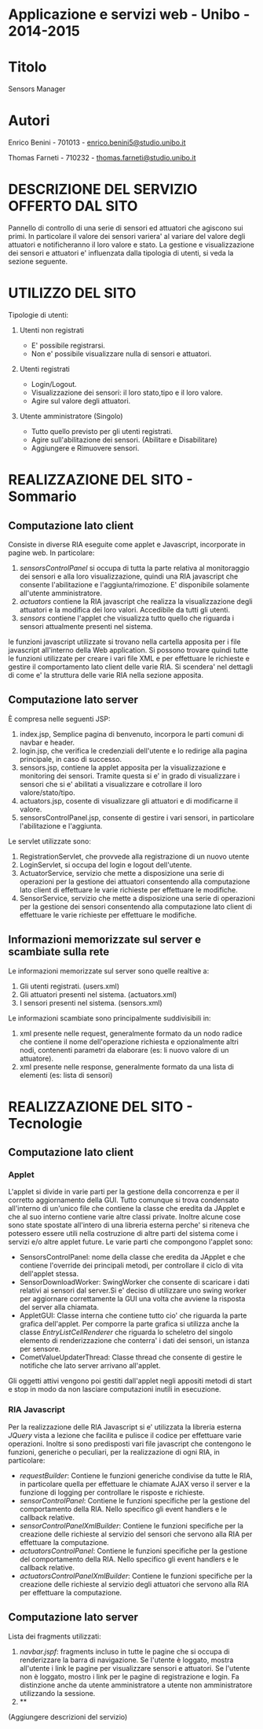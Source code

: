 Applicazione e servizi web - Unibo - 2014-2015
==============================================

Titolo
======
Sensors Manager

Autori
======
Enrico Benini - 701013 - enrico.benini5@studio.unibo.it

Thomas Farneti - 710232 - thomas.farneti@studio.unibo.it

DESCRIZIONE DEL SERVIZIO OFFERTO DAL SITO
=========================================
Pannello di controllo di una serie di sensori ed attuatori che agiscono sui primi. In particolare il valore dei sensori variera' al variare del valore degli attuatori e notificheranno il loro valore e stato.
La gestione e visualizzazione dei sensori e attuatori e' influenzata dalla tipologia di utenti, si veda la sezione seguente.

UTILIZZO DEL SITO
=================
Tipologie di utenti:

1. Utenti non registrati
    *  E' possibile registrarsi.
    *  Non e' possibile visualizzare nulla di sensori e attuatori.
  
2. Utenti registrati
    * Login/Logout.
    * Visualizzazione dei sensori: il loro stato,tipo e il loro valore.
    * Agire sul valore degli attuatori.
  
3. Utente amministratore (Singolo)
    * Tutto quello previsto per gli utenti registrati.
    * Agire sull'abilitazione dei sensori. (Abilitare e Disabilitare)
    * Aggiungere e Rimuovere sensori.

REALIZZAZIONE DEL SITO - Sommario
=================================
Computazione lato client
------------------------
Consiste in diverse RIA eseguite come applet e Javascript, incorporate in pagine web. In particolare:

1. *sensorsControlPanel* si occupa di tutta la parte relativa al monitoraggio dei sensori e alla loro visualizzazione, quindi una RIA javascript che consente l'abilitazione e l'aggiunta/rimozione. E' disponibile solamente all'utente amministratore.
2. *actuators* contiene la RIA javascript che realizza la visualizzazione degli attuatori e la modifica dei loro valori. Accedibile da tutti gli utenti.
3. *sensors* contiene l'applet che visualizza tutto quello che riguarda i sensori attualmente presenti nel sistema.

le funzioni javascript utilizzate si trovano nella cartella apposita per i file javascript all'interno della Web application. Si possono trovare quindi tutte le funzioni utilizzate per creare i vari file XML e per effettuare le richieste e gestire il comportamento lato client delle varie RIA. Si scendera' nel dettagli di come e' la struttura delle varie RIA nella sezione apposita.

Computazione lato server
------------------------
È compresa nelle seguenti JSP:

1. index.jsp, Semplice pagina di benvenuto, incorpora le parti comuni di navbar e header.
2. login.jsp, che verifica le credenziali dell'utente e lo redirige alla pagina principale, in caso di successo.
3. sensors.jsp, contiene la applet apposita per la visualizzazione e monitoring dei sensori. Tramite questa si e' in grado di visualizzare i sensori che si e' abilitati a visualizzare e cotrollare il loro valore/stato/tipo.
4. actuators.jsp, cosente di visualizzare gli attuatori e di modificarne il valore.
5. sensorsControlPanel.jsp, consente di gestire i vari sensori, in particolare l'abilitazione e l'aggiunta.

Le servlet utilizzate sono:

1. RegistrationServlet, che provvede alla registrazione di un nuovo utente
2. LoginServlet, si occupa del login e logout dell'utente.
3. ActuatorService, servizio che mette a disposizione una serie di operazioni per la gestione dei attuatori consentendo alla computazione lato client di effettuare le varie richieste per effettuare le modifiche.
4. SensorService, servizio che mette a disposizione una serie di operazioni per la gestione dei sensori consentendo alla computazione lato client di effettuare le varie richieste per effettuare le modifiche.

Informazioni memorizzate sul server e scambiate sulla rete
----------------------------------------------------------

Le informazioni memorizzate sul server sono quelle realtive a:

1. Gli utenti registrati. (users.xml)
2. Gli attuatori presenti nel sistema. (actuators.xml)
3. I sensori presenti nel sistema. (sensors.xml)

Le informazioni scambiate sono principalmente suddivisibili in:

1. xml presente nelle request, generalmente formato da un nodo radice che contiene il nome dell'operazione richiesta e opzionalmente altri nodi, contenenti parametri da elaborare (es: li nuovo valore di un attuatore).
2. xml presente nelle response, generalmente formato da una lista di elementi (es: lista di sensori)


REALIZZAZIONE DEL SITO - Tecnologie
===================================

Computazione lato client
------------------------

### Applet ###
L'applet si divide in varie parti per la gestione della concorrenza e per il corretto aggiornamento della GUI. Tutto comunque si trova condensato all'interno di un'unico file che contiene la classe che eredita da JApplet e che al suo interno contiene varie altre classi private. Inoltre alcune cose sono state spostate all'intero di una libreria esterna perche' si riteneva che potessero essere utili nella costruzione di altre parti del sistema come i servizi e/o altre applet future.
Le varie parti che compongono l'applet sono:

*  SensorsControlPanel: nome della classe che eredita da JApplet e che contiene l'override dei principali metodi, per controllare il ciclo di vita dell'applet stessa.
*  SensorDownloadWorker: SwingWorker che consente di scaricare i dati relativi ai sensori dal server.Si e' deciso di utilizzare uno swing worker per aggiornare correttamente la GUI una volta che avviene la risposta del server alla chiamata.
*  AppletGUI: Classe interna che contiene tutto cio' che riguarda la parte grafica dell'applet. Per comporre la parte grafica si utilizza anche la classe *EntryListCellRenderer* che riguarda lo scheletro del singolo elemento di renderizzazione che conterra' i dati dei sensori, un istanza per sensore.
* CometValueUpdaterThread: Classe thread che consente di gestire le notifiche che lato server arrivano all'applet.

Gli oggetti attivi vengono poi gestiti dall'applet negli appositi metodi di start e stop in modo da non lasciare computazioni inutili in esecuzione.

### RIA Javascript ###
Per la realizzazione delle RIA Javascript si e' utilizzata la libreria esterna *JQuery* vista a lezione che facilita e pulisce il codice per effettuare varie operazioni. Inoltre si sono predisposti vari file javascript che contengono le funzioni, generiche o peculiari, per la realizzazione di ogni RIA, in particolare:

*  *requestBuilder*: Contiene le funzioni generiche condivise da tutte le RIA, in particolare quella per effettuare le chiamate AJAX verso il server e la funzione di logging per controllare le risposte e richieste.
*  *sensorControlPanel*: Contiene le funzioni specifiche per la gestione del comportamento della RIA. Nello specifico gli event handlers e le callback relative.
*  *sensorControlPanelXmlBuilder*: Contiene le funzioni specifiche per la creazione delle richieste al servizio del sensori che servono alla RIA per effettuare la computazione.
*  *actuatorsControlPanel*: Contiene le funzioni specifiche per la gestione del comportamento della RIA. Nello specifico gli event handlers e le callback relative.
*  *actuatorsControlPanelXmlBuilder*: Contiene le funzioni specifiche per la creazione delle richieste al servizio degli attuatori che servono alla RIA per effettuare la computazione.


Computazione lato server
------------------------
Lista dei fragments utilizzati:

1. *navbar.jspf*: fragments incluso in tutte le pagine che si occupa di renderizzare la barra di navigazione. Se l'utente è loggato, mostra all'utente i link le pagine per visualizzare sensori e attuatori. Se l'utente non è loggato, mostro i link per le pagine di registrazione e login. Fa distinzione anche da utente amministratore a utente non amministratore utilizzando la sessione.
2. **
 
(Aggiungere descrizioni del servizio)
